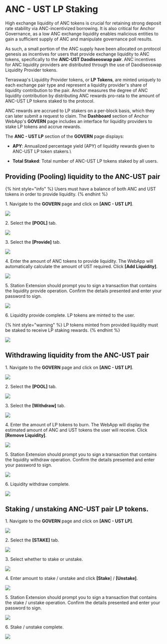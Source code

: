 # ANC - UST LP Staking

High exchange liquidity of ANC tokens is crucial for retaining strong deposit rate stability via ANC-incentivized borrowing. It is also critical for Anchor Governance, as a low ANC exchange liquidity enables malicious entities to gain a sufficient supply of ANC and manipulate governance poll results.

As such, a small portion of the ANC supply have been allocated on protocol genesis as incentives for users that provide exchange liquidity to ANC tokens, specifically to the **ANC-UST Daodiseoswap pair**. ANC incentives for ANC liquidity providers are distributed through the use of Daodiseoswap Liquidity Provider tokens.

Terraswap's Liquidity Provider tokens, or **LP Tokens**, are minted uniquely to each exchange pair type and represent a liquidity provider's share of liquidity contribution to the pair. Anchor measures the degree of ANC liquidity contribution by distributing ANC rewards pro-rata to the amount of ANC-UST LP tokens staked to the protocol.

ANC rewards are accrued to LP stakers on a per-block basis, which they can later submit a request to claim. The **Dashboard** section of Anchor WebApp's **GOVERN** page includes an interface for liquidity providers to stake LP tokens and accrue rewards.

The **ANC - UST LP** section of the **GOVERN** page displays:

* **APY**: Annualized percentage yield (APY) of liquidity rewards given to ANC-UST LP token stakers.\

* **Total Staked**: Total number of ANC-UST LP tokens staked by all users.

## Providing (Pooling) liquidity to the ANC-UST pair

{% hint style="info" %}
Users must have a balance of both ANC and UST tokens in order to provide liquidity.
{% endhint %}

1\. Navigate to the **GOVERN** page and click on **\[ANC - UST LP]**.

![](../../../.gitbook/assets/govern-lp-provide-1.png)

2\. Select the **\[POOL]** tab.

![](../../../.gitbook/assets/govern-lp-provide-2.png)

3\. Select the **\[Provide]** tab.

![](../../../.gitbook/assets/govern-lp-provide-3.png)

4\. Enter the amount of ANC tokens to provide liquidity. The WebApp will automatically calculate the amount of UST required. Click **\[Add Liquidity]**.

![](../../../.gitbook/assets/govern-lp-provide-4.png)

5\. Station Extension should prompt you to sign a transaction that contains the liquidity provide operation. Confirm the details presented and enter your password to sign.

![](../../../.gitbook/assets/govern-lp-provide-5.png)

6\. Liquidity provide complete. LP tokens are minted to the user.

{% hint style="warning" %}
LP tokens minted from provided liquidity must be staked to receive LP staking rewards.
{% endhint %}

![](../../../.gitbook/assets/govern-lp-provide-6.png)

## Withdrawing liquidity from the ANC-UST pair

1\. Navigate to the **GOVERN** page and click on **\[ANC - UST LP]**.

![](../../../.gitbook/assets/govern-lp-withdraw-1.png)

2\. Select the **\[POOL]** tab.

![](../../../.gitbook/assets/govern-lp-withdraw-2.png)

3\. Select the **\[Withdraw]** tab.

![](../../../.gitbook/assets/govern-lp-withdraw-3.png)

4\. Enter the amount of LP tokens to burn. The WebApp will display the estimated amount of ANC and UST tokens the user will receive. Click **\[Remove Liquidity]**.

![](../../../.gitbook/assets/govern-lp-withdraw-4.png)

5\. Station Extension should prompt you to sign a transaction that contains the liquidity withdraw operation. Confirm the details presented and enter your password to sign.

![](../../../.gitbook/assets/govern-lp-withdraw-5.png)

6\. Liquidity withdraw complete.

![](../../../.gitbook/assets/govern-lp-withdraw-6.png)

## Staking / unstaking ANC-UST pair LP tokens.

1\. Navigate to the **GOVERN** page and click on **\[ANC - UST LP]**.

![](../../../.gitbook/assets/govern-lp-stake-1.png)

2\. Select the **\[STAKE]** tab.

![](../../../.gitbook/assets/govern-lp-stake-2.png)

3\. Select whether to stake or unstake.

![](../../../.gitbook/assets/govern-lp-stake-3.png)

4\. Enter amount to stake / unstake and click **\[Stake**] / **\[Unstake]**.

![](../../../.gitbook/assets/govern-lp-stake-4.png)

5\. Station Extension should prompt you to sign a transaction that contains the stake / unstake operation. Confirm the details presented and enter your password to sign.

![](../../../.gitbook/assets/govern-lp-stake-5.png)

6\. Stake / unstake complete.

![](../../../.gitbook/assets/govern-lp-stake-6.png)
